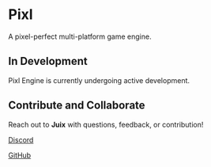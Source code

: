 # Pixl
A pixel-perfect multi-platform game engine.

## In Development
Pixl Engine is currently undergoing active development.

## Contribute and Collaborate
Reach out to **Juix** with questions, feedback, or contribution!

[Discord](https://discord.com/users/@juix)

[GitHub](https://github.com/Juiix)